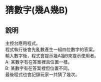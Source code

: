 # 猜數字(幾A幾B)  
## 說明  
主控台應用程式。  
程式執行後會先亂數產生一組四位數字的答案。  
輸入數字後，程式會提示幾A幾B來提示使用者。  
A: 某數字有在答案裡且位置一樣。  
B: 某數字有在答案裡但位置不同。  
最後程式也會記錄玩家一共猜了幾次。
